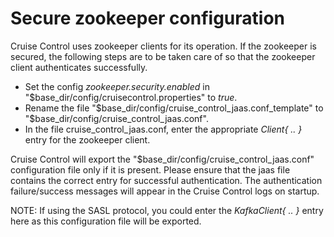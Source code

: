 # Secure zookeeper configuration

Cruise Control uses zookeeper clients for its operation. If the zookeeper is secured, the following
steps are to be taken care of so that the zookeeper client authenticates successfully.

* Set the config _zookeeper.security.enabled_ in "$base_dir/config/cruisecontrol.properties" to _true_.
* Rename the file "$base_dir/config/cruise_control_jaas.conf_template" to "$base_dir/config/cruise_control_jaas.conf". 
* In the file cruise_control_jaas.conf, enter the appropriate _Client{ .. }_ entry for the zookeeper client.

Cruise Control will export the "$base_dir/config/cruise_control_jaas.conf" configuration file only if it is present.
Please ensure that the jaas file contains the correct entry for successful authentication. The authentication failure/success
messages will appear in the Cruise Control logs on startup.

NOTE: If using the SASL protocol, you could enter the _KafkaClient{ .. }_ entry here as this configuration file will be
exported.